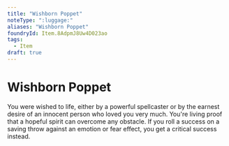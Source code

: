 ```yaml
---
title: "Wishborn Poppet"
noteType: ":luggage:"
aliases: "Wishborn Poppet"
foundryId: Item.8AdpmJ8Uw4D023ao
tags:
  - Item
draft: true
---
```


# Wishborn Poppet

You were wished to life, either by a powerful spellcaster or by the earnest desire of an innocent person who loved you very much. You're living proof that a hopeful spirit can overcome any obstacle. If you roll a success on a saving throw against an emotion or fear effect, you get a critical success instead.
